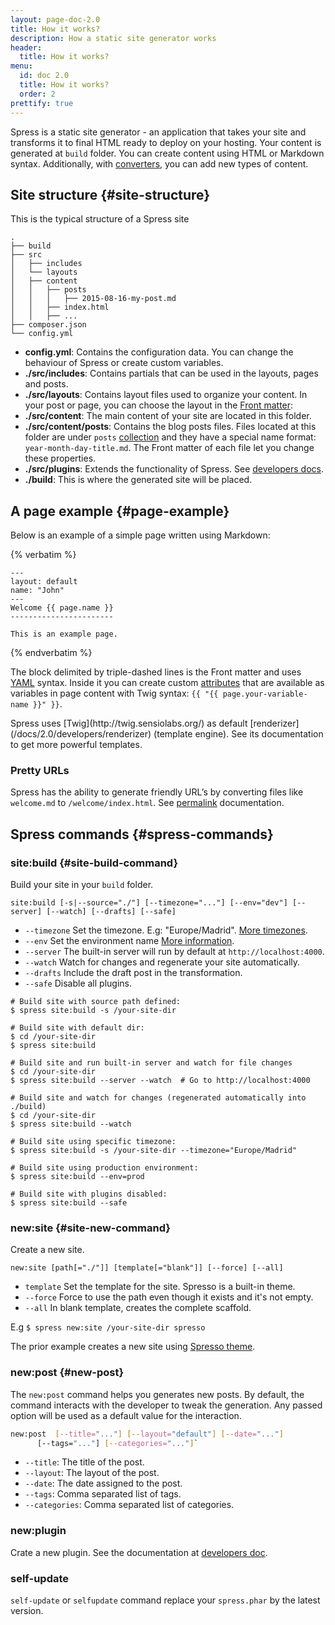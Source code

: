 ```yaml
---
layout: page-doc-2.0
title: How it works?
description: How a static site generator works
header:
  title: How it works?
menu:
  id: doc 2.0
  title: How it works?
  order: 2
prettify: true
---
```

Spress is a static site generator - an application that takes your site and 
transforms it to final HTML ready to deploy on your hosting. Your content is
generated at `build` folder. You can create content using HTML or 
Markdown syntax. Additionally, with [converters](/docs/2.0/developers/converters), you 
can add new types of content.

## Site structure {#site-structure}

This is the typical structure of a Spress site

```
.
├── build
├── src
│   ├── includes
│   └── layouts
│   ├── content
│   │   ├── posts
│   │   │   ├── 2015-08-16-my-post.md
│   │   ├── index.html
│   │   ├── ...
├── composer.json
└── config.yml
```
* **config.yml**: Contains the configuration data. You can change the behaviour of 
Spress or create custom variables.
* **./src/includes**: Contains partials that can be used in the layouts, pages and posts.
* **./src/layouts**: Contains layout files used to organize your content. In your post or page, 
you can choose the layout in the [Front matter](/docs/2.0/attributes/#front-matter):
* **./src/content**: The main content of your site are located in this folder.
* **./src/content/posts**: Contains the blog posts files. Files located at this folder
are under `posts` [collection](docs/2.0/collections) and they have a special name format: `year-month-day-title.md`.
The Front matter of each file let you change these properties.
* **./src/plugins**: Extends the functionality of Spress. See [developers docs](/docs/2.0/developers).
* **./build**: This is where the generated site will be placed.

## A page example {#page-example}

Below is an example of a simple page written using Markdown:

{% verbatim %}
```
---
layout: default
name: "John"
---
Welcome {{ page.name }}
-----------------------

This is an example page.
```
{% endverbatim %}

The block delimited by triple-dashed lines is the Front matter and uses [YAML](http://yaml.org) syntax.
Inside it you can create custom [attributes](/docs/2.0/attributes) that are available as variables in page
content with Twig syntax: `{{ "{{ page.your-variable-name }}" }}`.

<div class="panel panel-default">
  <div class="panel-body">
    <div class="row">
        <div class="col-md-1">
            <i class="fa fa-bookmark-o fa-3x"></i>
        </div>
        <div class="col-md-11">
            <p markdown="1">
                Spress uses [Twig](http://twig.sensiolabs.org/) as default [renderizer](/docs/2.0/developers/renderizer)
                (template engine). See its documentation to get more powerful
                templates.
            </p>
        </div>
    </div>
  </div>
</div>

### Pretty URLs

Spress has the ability to generate friendly URL’s by converting files like `welcome.md` to `/welcome/index.html`.
See [permalink](/docs/2.0/permalinks) documentation.

## Spress commands {#spress-commands}

### site:build {#site-build-command}

Build your site in your `build` folder. 

`site:build [-s|--source="./"] [--timezone="..."] [--env="dev"] [--server] [--watch] [--drafts] [--safe]`

* `--timezone` Set the timezone. E.g: "Europe/Madrid".
[More timezones](http://www.php.net/manual/en/timezones.php).
* `--env` Set the environment name [More information](/docs/2.0/configuration/#environment).
* `--server` The built-in server will run by default at `http://localhost:4000`.
* `--watch` Watch for changes and regenerate your site automatically.
* `--drafts` Include the draft post in the transformation.
* `--safe` Disable all plugins.

```
# Build site with source path defined:
$ spress site:build -s /your-site-dir

# Build site with default dir:
$ cd /your-site-dir
$ spress site:build

# Build site and run built-in server and watch for file changes
$ cd /your-site-dir
$ spress site:build --server --watch  # Go to http://localhost:4000

# Build site and watch for changes (regenerated automatically into ./build)
$ cd /your-site-dir
$ spress site:build --watch

# Build site using specific timezone:
$ spress site:build -s /your-site-dir --timezone="Europe/Madrid"

# Build site using production environment:
$ spress site:build --env=prod

# Build site with plugins disabled:
$ spress site:build --safe
```

### new:site {#site-new-command}

Create a new site. 

`new:site [path[="./"]] [template[="blank"]] [--force] [--all]`

* `template` Set the template for the site. Spresso is a built-in theme.
* `--force` Force to use the path even though it exists and it's not empty.
* `--all` In blank template, creates the complete scaffold.

E.g `$ spress new:site /your-site-dir spresso`

The prior example creates a new site using [Spresso theme](https://github.com/yosymfony/Spress-theme-spresso/tree/2.0).

### new:post {#new-post}

The `new:post` command helps you generates new posts.
By default, the command interacts with the developer to tweak the generation.
Any passed option will be used as a default value for the interaction.

```bash
new:post  [--title="..."] [--layout="default"] [--date="..."]
      [--tags="..."] [--categories="..."]`
```
* `--title`: The title of the post.
* `--layout`: The layout of the post.
* `--date`: The date assigned to the post.
* `--tags`: Comma separated list of tags.
* `--categories`: Comma separated list of categories.

### new:plugin

Crate a new plugin. See the documentation at [developers doc](/docs/2.0/developers).

### self-update

`self-update` or `selfupdate` command replace your `spress.phar` by the latest version.
